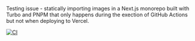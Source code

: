 Testing issue - statically importing images in a Next.js monorepo built with Turbo and PNPM that only happens during the exection of GitHub Actions but not when deploying to Vercel.

[![CI](https://github.com/jrobinsonc/testing-monorepo-issue-with-next/actions/workflows/ci.yml/badge.svg)](https://github.com/jrobinsonc/testing-monorepo-issue-with-next/actions/workflows/ci.yml)
